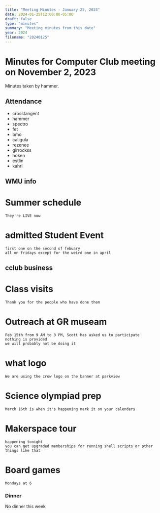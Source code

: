 ```yaml
---
title: "Meeting Minutes - January 25, 2024"
date: 2024-01-25T12:00:00-05:00
draft: false
type: "minutes"
summary: "Meeting minutes from this date"
year: 2024
filename: "20240125"
---
```


# Minutes for Computer Club meeting on November 2, 2023
Minutes taken by hammer.

## Attendance
- crosstangent
- hammer
- spectro
- fet
- bmo
- caligula
- rezenee
- girrockss
- hoken
- estlin
- kahrl

## WMU info
# Summer schedule
    They're LIVE now

# admitted Student Event
    first one on the second of febuary
    all on fridays except for the weird one in april

## cclub business
# Class visits 
    Thank you for the people who have done them 

# Outreach at GR museam
    Feb 15th from 9 AM to 3 PM, Scott has asked us to participate
    nothing is provided
    we will probably not be doing it

# what logo
    We are using the crow logo on the banner at parkview

# Science olympiad prep
    March 16th is when it's happening mark it on your calenders

# Makerspace tour
    happening tonight
    you can get upgraded memberships for running shell scripts or pther things like that 

# Board games 
    Mondays at 6 
 

### Dinner

No dinner this week
